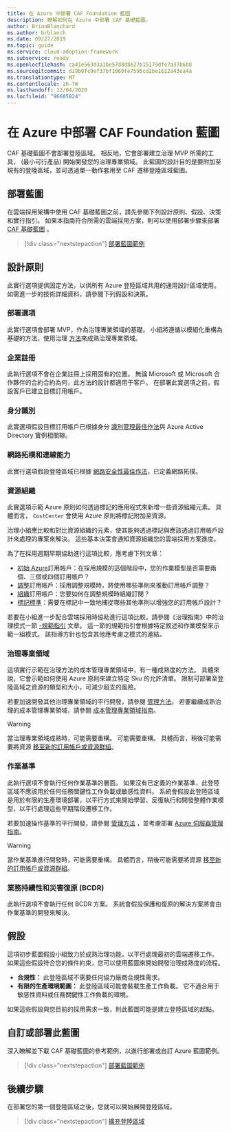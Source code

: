```yaml
---
title: 在 Azure 中部署 CAF Foundation 藍圖
description: 瞭解如何在 Azure 中部署 CAF 基礎藍圖。
author: BrianBlanchard
ms.author: brblanch
ms.date: 09/27/2019
ms.topic: guide
ms.service: cloud-adoption-framework
ms.subservice: ready
ms.openlocfilehash: ca41e563d3a1be57d8d8e27b15179dfe7a37b6b8
ms.sourcegitcommit: d19b0fc9ef37bf1060fe7595cd2be1612a43ea4a
ms.translationtype: MT
ms.contentlocale: zh-TW
ms.lasthandoff: 12/04/2020
ms.locfileid: "96605824"
---
```

<!-- docutune:ignore "CAF Foundation blueprint" -->

# <a name="deploy-a-caf-foundation-blueprint-in-azure"></a>在 Azure 中部署 CAF Foundation 藍圖

CAF 基礎藍圖不會部署登陸區域。 相反地，它會部署建立治理 MVP 所需的工具， (最小可行產品) 開始開發您的治理專業領域。 此藍圖的設計目的是要附加至現有的登陸區域，並可透過單一動作套用至 CAF 遷移登陸區域藍圖。

## <a name="deploy-the-blueprint"></a>部署藍圖

在雲端採用架構中使用 CAF 基礎藍圖之前，請先參閱下列設計原則、假設、決策和實行指引。 如果本指南符合所需的雲端採用方案，則可以使用部署步驟來部署 [CAF 基礎藍圖](/azure/governance/blueprints/samples/caf-foundation) 。

> [!div class="nextstepaction"]
> [部署藍圖範例](/azure/governance/blueprints/samples/caf-foundation/deploy)

## <a name="design-principles"></a>設計原則

此實行選項提供固定方法，以供所有 Azure 登陸區域共用的通用設計區域使用。 如需進一步的技術詳細資料，請參閱下列假設和決策。

### <a name="deployment-options"></a>部署選項

此實行選項會部署 MVP，作為治理專業領域的基礎。 小組將遵循以模組化重構為基礎的方法，使用治理 [方法](../../govern/index.md)來成熟治理專業領域。

### <a name="enterprise-enrollment"></a>企業註冊

此執行選項不會在企業註冊上採用固有的位置。 無論 Microsoft 或 Microsoft 合作夥伴的合約合約為何，此方法的設計都適用于客戶。 在部署此實選項之前，假設客戶已建立目標訂用帳戶。

### <a name="identity"></a>身分識別

此實選項假設目標訂用帳戶已根據身分 [識別管理最佳作法](/azure/security/fundamentals/identity-management-best-practices?toc=/azure/cloud-adoption-framework/toc.json&bc=/azure/cloud-adoption-framework/_bread/toc.json)與 Azure Active Directory 實例相關聯。

### <a name="network-topology-and-connectivity"></a>網路拓樸和連線能力

此實行選項假設登陸區域已根據 [網路安全性最佳作法](/azure/security/fundamentals/network-best-practices?toc=/azure/cloud-adoption-framework/toc.json&bc=/azure/cloud-adoption-framework/_bread/toc.json)，已定義網路拓撲。

### <a name="resource-organization"></a>資源組織

此實選項示範 Azure 原則如何透過標記的應用程式來新增一些資源組織元素。 具體而言， `CostCenter` 會使用 Azure 原則將標記附加至資源。

治理小組應比較和對比資源組織的元素，使其能夠透過標記與應該透過訂用帳戶設計來處理的專案來解決。 這些基本決策會通知資源組織您的雲端採用方案進度。

為了在採用週期早期協助進行這項比較，應考慮下列文章：

- [初始 Azure](../azure-best-practices/initial-subscriptions.md)訂用帳戶：在採用規模的這個階段中，您的作業模型是否需要兩個、三個或四個訂用帳戶？
- [調整](../azure-best-practices/scale-subscriptions.md)訂用帳戶：採用調整規模時，將使用哪些準則來推動訂用帳戶調整？
- [組織](../azure-best-practices/organize-subscriptions.md)訂用帳戶：您要如何在調整規模時組織訂閱？
- [標記標準](../azure-best-practices/resource-tagging.md)：需要在標記中一致地捕捉哪些其他準則以增強您的訂用帳戶設計？

若要在小組進一步配合雲端採用時協助進行這項比較，請參閱《治理指南》中的治理模式一節 [-規範指引](../../govern/guides/complex/prescriptive-guidance.md#application-of-governance-defined-patterns) 文章。 這一節的規範指引會根據特定敘述和作業模型來示範一組模式。 該指導方針也包含其他應考慮之模式的連結。

### <a name="governance-disciplines"></a>治理專業領域

這項實行示範在治理方法的成本管理專業領域中，有一種成熟度的方法。 具體來說，它會示範如何使用 Azure 原則來建立特定 Sku 的允許清單。 限制可部署至登陸區域之資源的類型和大小，可減少超支的風險。

若要加速開發其他治理專業領域的平行開發，請參閱 [管理方法](../../govern/index.md)。 若要繼續成熟治理的成本管理專業領域，請參閱 [成本管理專業領域指南](../../govern/guides/complex/cost-management-improvement.md#incremental-improvement-of-best-practices)。

> [!WARNING]
> 當治理專業領域成熟時，可能需要重構。 可能需要重構。 具體而言，稍後可能需要將資源 [移至新的訂用帳戶或資源群組](/azure/azure-resource-manager/management/move-resource-group-and-subscription?toc=/azure/cloud-adoption-framework/toc.json&bc=/azure/cloud-adoption-framework/_bread/toc.json)。

### <a name="operations-baseline"></a>作業基準

此執行選項不會執行任何作業基準的層面。 如果沒有已定義的作業基準，此登陸區域不應該用於任何任務關鍵性工作負載或敏感性資料。 系統會假設此登陸區域是用於有限的生產環境部署，以平行方式來開始學習、反復執行和開發整體作業模型，以平行處理這些早期階段遷移工作。

若要加速操作基準的平行開發，請參閱 [管理方法](../../manage/index.md) ，並考慮部署 [Azure 伺服器管理指南](../../manage/azure-server-management/index.md)。

> [!WARNING]
> 當作業基準進行開發時，可能需要重構。 具體而言，稍後可能需要將資源 [移至新的訂用帳戶或資源群組](/azure/azure-resource-manager/management/move-resource-group-and-subscription?toc=/azure/cloud-adoption-framework/toc.json&bc=/azure/cloud-adoption-framework/_bread/toc.json)。

### <a name="business-continuity-and-disaster-recovery-bcdr"></a>業務持續性和災害復原 (BCDR)

此執行選項不會執行任何 BCDR 方案。 系統會假設保護和復原的解決方案將會由作業基準的開發來解決。

## <a name="assumptions"></a>假設

這項初步藍圖假設小組致力於成熟治理功能，以平行處理最初的雲端遷移工作。 如果這些假設符合您的條件約束，您可以使用藍圖來開始開發治理成熟度的流程。

- **合規性：** 此登陸區域不需要任何協力廠商合規性需求。
- **有限的生產環境範圍：** 此登陸區域可能會裝載生產工作負載。 它不適合用于敏感性資料或任務關鍵性工作負載的環境。

如果這些假設與您目前的採用需求一致，則此藍圖可能是建立登陸區域的起點。

## <a name="customize-or-deploy-this-blueprint"></a>自訂或部署此藍圖

深入瞭解並下載 CAF 基礎藍圖的參考範例，以進行部署或自訂 Azure 藍圖範例。

> [!div class="nextstepaction"]
> [部署藍圖範例](/azure/governance/blueprints/samples/caf-foundation/deploy)

## <a name="next-steps"></a>後續步驟

在部署您的第一個登陸區域之後，您就可以開始展開登陸區域。

> [!div class="nextstepaction"]
> [擴充登陸區域](../considerations/index.md)
